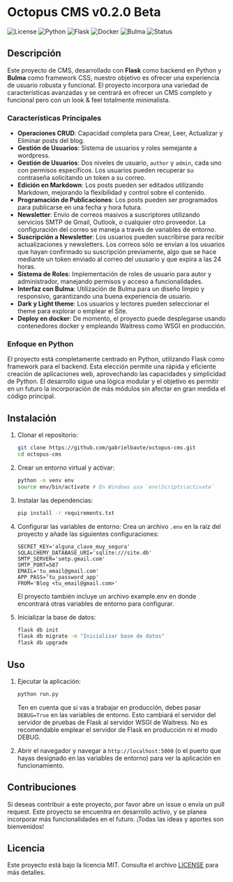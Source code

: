 # Octopus CMS v0.2.0 Beta
![License](https://img.shields.io/badge/License-MIT-blue.svg)
![Python](https://img.shields.io/badge/Python-3.13-blue.svg)
![Flask](https://img.shields.io/badge/Framework-Flask-green.svg)
![Docker](https://img.shields.io/badge/Container-Docker-blue.svg)
![Bulma](https://img.shields.io/badge/CSS%20Framework-Bulma-00D1B2.svg)
![Status](https://img.shields.io/badge/Status-En%20desarrollo-yellow.svg)
## Descripción

Este proyecto de CMS, desarrollado con **Flask** como backend en Python y **Bulma** como framework CSS, nuestro objetivo es ofrecer una experiencia de usuario robusta y funcional. El proyecto incorpora una variedad de características avanzadas y se centrará en ofrecer un CMS completo y funcional pero con un look & feel totalmente minimalista.

### Características Principales

- **Operaciones CRUD**: Capacidad completa para Crear, Leer, Actualizar y Eliminar posts del blog.
- **Gestión de Usuarios**: Sistema de usuarios y roles semejante a wordpress.
- **Gestión de Usuarios**: Dos niveles de usuario, `author` y `admin`, cada uno con permisos específicos. Los usuarios pueden recuperar su contraseña solicitando un token a su correo.
- **Edición en Markdown**: Los posts pueden ser editados utilizando Markdown, mejorando la flexibilidad y control sobre el contenido.
- **Programación de Publicaciones**: Los posts pueden ser programados para publicarse en una fecha y hora futura.
- **Newsletter**: Envío de correos masivos a suscriptores utilizando servicios SMTP de Gmail, Outlook, o cualquier otro proveedor. La configuración del correo se maneja a través de variables de entorno.
- **Suscripción a Newsletter**: Los usuarios pueden suscribirse para recibir actualizaciones y newsletters. Los correos sólo se envían a los usuarios que hayan confirmado su suscripción previamente, algo que se hace mediante un token enviado al correo del ususario y que expira a las 24 horas.
- **Sistema de Roles**: Implementación de roles de usuario para autor y administrador, manejando permisos y acceso a funcionalidades.
- **Interfaz con Bulma**: Utilización de Bulma para un diseño limpio y responsivo, garantizando una buena experiencia de usuario.
- **Dark y Light theme**: Los usuarios y lectores pueden seleccionar el theme para explorar o emplear el Site.
- **Deploy en docker**: De momento, el proyecto puede desplegarse usando contenedores docker y empleando Waitress como WSGI en producción.

### Enfoque en Python

El proyecto está completamente centrado en Python, utilizando Flask como framework para el backend. Esta elección permite una rápida y eficiente creación de aplicaciones web, aprovechando las capacidades y simplicidad de Python. El desarrollo sigue una lógica modular y el objetivo es permitir en un futuro la incorporación de más módulos sin afectar en gran medida el código principal.

## Instalación

1. Clonar el repositorio:
   ```sh
   git clone https://github.com/gabrielbaute/octopus-cms.git
   cd octopus-cms
   ```

2. Crear un entorno virtual y activar:
    ```sh
    python -m venv env
    source env/bin/activate # En Windows usa `env\Scripts\activate`
    ```

3. Instalar las dependencias:
    ```sh
    pip install -r requirements.txt
    ```

4. Configurar las variables de entorno: Crea un archivo `.env` en la raíz del proyecto y añade las siguientes configuraciones:
    ```plaintext
    SECRET_KEY='alguna_clave_muy_segura'
    SQLALCHEMY_DATABASE_URI='sqlite:///site.db'
    SMTP_SERVER='smtp.gmail.com'
    SMTP_PORT=587
    EMAIL='tu_email@gmail.com'
    APP_PASS='tu_password_app'
    FROM='Blog <tu_email@gmail.com>'
    ```
    El proyecto también incluye un archivo example.env en donde encontrará otras variables de entorno para configurar.

5. Inicializar la base de datos:
    ```sh
    flask db init
    flask db migrate -m "Inicializar base de datos"
    flask db upgrade
    ```

## Uso
1. Ejecutar la aplicación:
    ```sh
    python run.py
    ```
    Ten en cuenta que si vas a trabajar en producción, debes pasar `DEBUG=True` en las variables de entorno. Esto cambiará el servidor del servidor de pruebas de Flask al servidor WSGI de Waitress. No es recomendable emplear el servidor de Flask en producción ni el modo DEBUG.

2. Abrir el navegador y navegar a `http://localhost:5000` (o el puerto que hayas designado en las variables de entorno) para ver la aplicación en funcionamiento.

## Contribuciones
Si deseas contribuir a este proyecto, por favor abre un issue o envía un pull request. Este proyecto se encuentra en desarrollo activo, y se planea incorporar más funcionalidades en el futuro. ¡Todas las ideas y aportes son bienvenidos!

## Licencia
Este proyecto está bajo la licencia MIT. Consulta el archivo [LICENSE](LICENSE) para más detalles.
